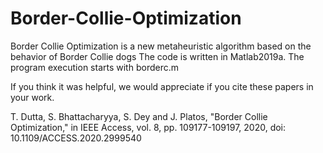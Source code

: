 # Border-Collie-Optimization
Border Collie Optimization is a new metaheuristic algorithm based on the behavior of Border Collie dogs
The code is written in Matlab2019a.
The program execution starts with borderc.m

If you think it was helpful, we would appreciate if you cite these papers in your work.

T. Dutta, S. Bhattacharyya, S. Dey and J. Platos, "Border Collie Optimization," in IEEE Access, vol. 8, pp. 109177-109197, 2020, doi: 10.1109/ACCESS.2020.2999540
